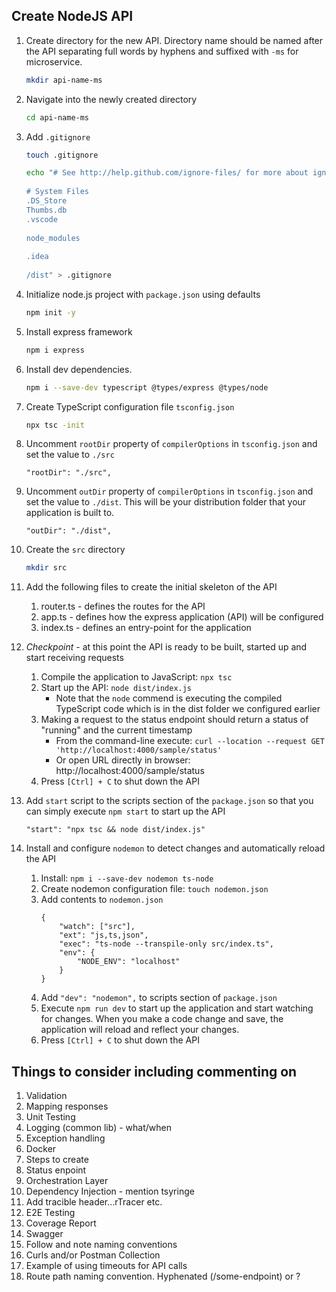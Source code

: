 ## Create NodeJS API

1. Create directory for the new API. Directory name should be named after the API separating full words by hyphens and suffixed with `-ms` for microservice.
	```bash
	mkdir api-name-ms
	```

2. Navigate into the newly created directory
	```bash
	cd api-name-ms
	```

3. Add `.gitignore`
	```bash
	touch .gitignore

	echo "# See http://help.github.com/ignore-files/ for more about ignoring files.
			
	# System Files
	.DS_Store
	Thumbs.db
	.vscode
			
	node_modules
			
	.idea
			
	/dist" > .gitignore
	```

4. Initialize node.js project with `package.json` using defaults
	```bash
	npm init -y
	```

5. Install express framework
	```bash
	npm i express
	```

6. Install dev dependencies.
	```bash
	npm i --save-dev typescript @types/express @types/node
	```

7. Create TypeScript configuration file `tsconfig.json`
	```bash
	npx tsc -init
	```

8. Uncomment `rootDir` property of `compilerOptions` in `tsconfig.json` and set the value to `./src`
	```
	"rootDir": "./src",
	```

9. Uncomment `outDir` property of `compilerOptions` in `tsconfig.json` and set the value to `./dist`. This will be your distribution folder that your application is built to.
	```
	"outDir": "./dist",
	```

10. Create the `src` directory
	```bash
	mkdir src
	```

11. Add the following files to create the initial skeleton of the API
    1. router.ts - defines the routes for the API
    2. app.ts - defines how the express application (API) will be configured
    3. index.ts - defines an entry-point for the application

12. *Checkpoint* - at this point the API is ready to be built, started up and start receiving requests
    1. Compile the application to JavaScript: `npx tsc`
    2. Start up the API: `node dist/index.js`
    	- Note that the `node` commend is executing the compiled TypeScript code which is in the dist folder we configured earlier
    3. Making a request to the status endpoint should return a status of "running" and the current timestamp
    	- From the command-line execute: `curl --location --request GET 'http://localhost:4000/sample/status'`
    	- Or open URL directly in browser: http://localhost:4000/sample/status
    4. Press `[Ctrl] + C` to shut down the API

13. Add `start` script to the scripts section of the `package.json` so that you can simply execute `npm start` to start up the API
	```
	"start": "npx tsc && node dist/index.js"
	```

14. Install and configure `nodemon` to detect changes and automatically reload the API
    1. Install: `npm i --save-dev nodemon ts-node`
    2. Create nodemon configuration file: `touch nodemon.json`
    3. Add contents to `nodemon.json`
    	```
    	{
			"watch": ["src"],
			"ext": "js,ts,json",
			"exec": "ts-node --transpile-only src/index.ts",
			"env": {
				"NODE_ENV": "localhost"
			}
    	}
    	```
    4. Add `"dev": "nodemon",` to scripts section of `package.json`
    5. Execute `npm run dev` to start up the application and start watching for changes. When you make a code change and save, the application will reload and reflect your changes.
    6. Press `[Ctrl] + C` to shut down the API

## Things to consider including commenting on
1. Validation
2. Mapping responses
3. Unit Testing
4. Logging (common lib) - what/when
5. Exception handling
6. Docker
7. Steps to create
8. Status enpoint
9. Orchestration Layer
10. Dependency Injection - mention tsyringe
11. Add tracible header…rTracer etc.
12. E2E Testing
11.	Coverage Report
12.	Swagger
14.	Follow and note naming conventions
15.	Curls and/or Postman Collection
16.	Example of using timeouts for API calls
17. Route path naming convention. Hyphenated (/some-endpoint) or ?